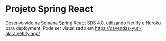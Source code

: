 # Projeto Spring React
Desenvolvido na Semana Spring React SDS 4.0, utilizando Netlify e Heroku para deployment. Pode ser visualizado em https://dsvendas-yuri-akira.netlify.app/
